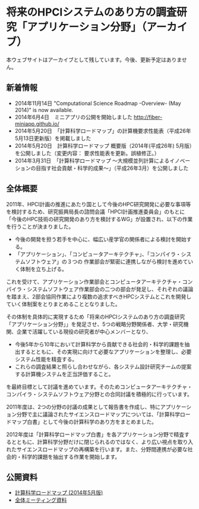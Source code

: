 # 将来のHPCIシステムのあり方の調査研究「アプリケーション分野」（アーカイブ）

本ウェブサイトはアーカイブとして残しています。今後、更新予定はありません。

## 新着情報

* 2014年11月14日  "Computational Science Roadmap -Overview- (May 2014)" is now available.
* 2014年6月4日　ミニアプリの公開を開始しました http://fiber-miniapp.github.io/
* 2014年5月20日　「計算科学ロードマップ」の計算機要求性能表（平成26年5月13日更新版）を掲載しました
* 2014年5月20日　計算科学ロードマップ 概要版（2014年(平成26年) 5月版）を公開しました（変更内容： 要求性能表を更新。誤植修正。）
* 2014年3月31日　「計算科学ロードマップ ～大規模並列計算によるイノベーションの目指す社会貢献・科学的成果～」（平成26年3月）を公開しました

## 全体概要
2011年、HPCI計画の推進にあたり国として今後のHPC研究開発に必要な事項等を検討するため、研究振興局長の諮問会議「HPCI計画推進委員会」のもとに「今後のHPC技術の研究開発のあり方を検討するWG」が設置され、以下の作業を行うことが決まりました。

* 今後の開発を担う若手を中心に、幅広い産学官の関係者による検討を開始する。
* 「アプリケーション」、「コンピュータアーキテクチャ」、「コンパイラ・システムソフトウェア」の３つの
作業部会が緊密に連携しながら検討を進めていく体制を立ち上げる。

これを受けて、アプリケーション作業部会とコンピュータアーキテクチャ・コンパイラ・システムソフトウェア作業部会の二つの部会が発足し、それぞれの議論を踏まえ、2部会協同作業により複数の追求すべきHPCシステムとこれを開発していく体制案をとりまとめることとなりました。

その体制を具体的に実現するため「将来のHPCIシステムのあり方の調査研究「アプリケーション分野」」を発足させ、5つの戦略分野関係者、大学・研究機関、企業で活躍している現役の研究者が中心メンバーとなり、

* 今後5年から10年において計算科学から貢献できる社会的・科学的課題を抽出するとともに、その実現に向けて必要なアプリケーションを整理し、必要システム性能を精査する。
* これらの調査結果と照らし合わせながら、各システム設計研究チームの提案する計算機システムを正当評価すること。

を最終目標として討議を進めています。そのためコンピュータアーキテクチャ・コンパイラ・システムソフトウェア分野との合同討議を積極的に行っています。

2011年度は、2つの分野の討議の成果として報告書を作成し、特にアプリケーション分野で主に議論されたサイエンスロードマップについては、「計算科学ロードマップ白書」として今後の計算科学のあり方をまとめました。

2012年度は「計算科学ロードマップ白書」を各アプリケーション分野で精査するとともに、計算科学分野だけに閉じられるのではなく、より広い視点を取り入れたサイエンスロードマップの再構築を行います。また、分野間連携が必要な社会的・科学的課題を抽出する作業を開始します。

## 公開資料

* [計算科学ロードマップ (2014年5月版)](roadmap-2014)
* [全体ミーティング資料](meeting)